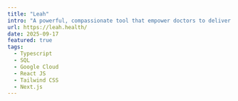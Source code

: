 ```yaml
---
title: "Leah"
intro: "A powerful, compassionate tool that empower doctors to deliver faster, smarter, and more human care"
url: https://leah.health/
date: 2025-09-17
featured: true
tags:
  - Typescript
  - SQL
  - Google Cloud
  - React JS
  - Tailwind CSS
  - Next.js
---
```

